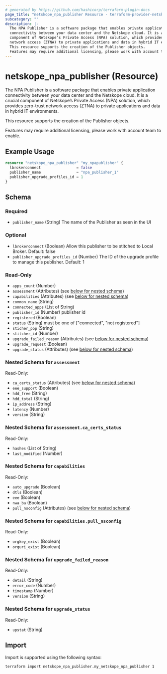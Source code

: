 ```yaml
---
# generated by https://github.com/hashicorp/terraform-plugin-docs
page_title: "netskope_npa_publisher Resource - terraform-provider-netskope"
subcategory: ""
description: |-
  The NPA Publisher is a software package that enables private application
  connectivity between your data center and the Netskope cloud. It is a crucial
  component of Netskope’s Private Access (NPA) solution, which provides zero-trust
  network access (ZTNA) to private applications and data in hybrid IT environments.
  This resource supports the creation of the Publisher objects.
  Features may require additional licensing, please work with account team to enable.
---
```


# netskope_npa_publisher (Resource)

The NPA Publisher is a software package that enables private application
connectivity between your data center and the Netskope cloud. It is a crucial 
component of Netskope’s Private Access (NPA) solution, which provides zero-trust 
network access (ZTNA) to private applications and data in hybrid IT environments.

This resource supports the creation of the Publisher objects.

Features may require additional licensing, please work with account team to enable.

## Example Usage

```terraform
resource "netskope_npa_publisher" "my_npapublisher" {
  lbrokerconnect                = false
  publisher_name                = "npa_publisher_1"
  publisher_upgrade_profiles_id = 1
}
```

<!-- schema generated by tfplugindocs -->
## Schema

### Required

- `publisher_name` (String) The name of the Publisher as seen in the UI

### Optional

- `lbrokerconnect` (Boolean) Allow this publisher to be stitched to Local Broker. Default: false
- `publisher_upgrade_profiles_id` (Number) The ID of the upgrade profile to manage this publisher. Default: 1

### Read-Only

- `apps_count` (Number)
- `assessment` (Attributes) (see [below for nested schema](#nestedatt--assessment))
- `capabilities` (Attributes) (see [below for nested schema](#nestedatt--capabilities))
- `common_name` (String)
- `connected_apps` (List of String)
- `publisher_id` (Number) publisher id
- `registered` (Boolean)
- `status` (String) must be one of ["connected", "not registered"]
- `sticher_pop` (String)
- `stitcher_id` (Number)
- `upgrade_failed_reason` (Attributes) (see [below for nested schema](#nestedatt--upgrade_failed_reason))
- `upgrade_request` (Boolean)
- `upgrade_status` (Attributes) (see [below for nested schema](#nestedatt--upgrade_status))

<a id="nestedatt--assessment"></a>
### Nested Schema for `assessment`

Read-Only:

- `ca_certs_status` (Attributes) (see [below for nested schema](#nestedatt--assessment--ca_certs_status))
- `eee_support` (Boolean)
- `hdd_free` (String)
- `hdd_total` (String)
- `ip_address` (String)
- `latency` (Number)
- `version` (String)

<a id="nestedatt--assessment--ca_certs_status"></a>
### Nested Schema for `assessment.ca_certs_status`

Read-Only:

- `hashes` (List of String)
- `last_modified` (Number)



<a id="nestedatt--capabilities"></a>
### Nested Schema for `capabilities`

Read-Only:

- `auto_upgrade` (Boolean)
- `dtls` (Boolean)
- `eee` (Boolean)
- `nwa_ba` (Boolean)
- `pull_nsconfig` (Attributes) (see [below for nested schema](#nestedatt--capabilities--pull_nsconfig))

<a id="nestedatt--capabilities--pull_nsconfig"></a>
### Nested Schema for `capabilities.pull_nsconfig`

Read-Only:

- `orgkey_exist` (Boolean)
- `orguri_exist` (Boolean)



<a id="nestedatt--upgrade_failed_reason"></a>
### Nested Schema for `upgrade_failed_reason`

Read-Only:

- `detail` (String)
- `error_code` (Number)
- `timestamp` (Number)
- `version` (String)


<a id="nestedatt--upgrade_status"></a>
### Nested Schema for `upgrade_status`

Read-Only:

- `upstat` (String)

## Import

Import is supported using the following syntax:

```shell
terraform import netskope_npa_publisher.my_netskope_npa_publisher 1
```
